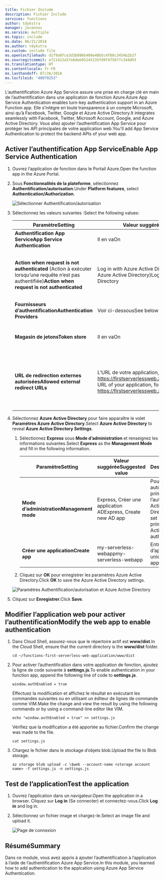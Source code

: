 ```yaml
---
title: Fichier Include
description: Fichier Include
services: functions
author: tdykstra
manager: jeconnoc
ms.service: multiple
ms.topic: include
ms.date: 06/21/2018
ms.author: tdykstra
ms.custom: include file
ms.openlocfilehash: d1f9a07ce3d3b096b498e48b5c4f68c3454b2b37
ms.sourcegitcommit: e721422a57e6deb95245135fd9f4f5677c344d93
ms.translationtype: HT
ms.contentlocale: fr-FR
ms.lasthandoff: 07/26/2018
ms.locfileid: "40079253"
---
```

<span data-ttu-id="e1acc-103">L’authentification Azure App Service assure une prise en charge clé en main de l’authentification dans une application de fonction Azure.</span><span class="sxs-lookup"><span data-stu-id="e1acc-103">Azure App Service Authentication enables turn-key authentication support in an Azure Function app.</span></span> <span data-ttu-id="e1acc-104">Elle s’intègre en toute transparence à un compte Microsoft, ainsi qu’à Facebook, Twitter, Google et Azure Active Directory.</span><span class="sxs-lookup"><span data-stu-id="e1acc-104">It integrates seamlessly with Facebook, Twitter, Microsoft Account, Google, and Azure Active Directory.</span></span> <span data-ttu-id="e1acc-105">Vous allez ajouter l’authentification App Service pour protéger les API principales de votre application web.</span><span class="sxs-lookup"><span data-stu-id="e1acc-105">You'll add App Service Authentication to protect the backend APIs of your web app.</span></span>

## <a name="enable-app-service-authentication"></a><span data-ttu-id="e1acc-106">Activer l’authentification App Service</span><span class="sxs-lookup"><span data-stu-id="e1acc-106">Enable App Service Authentication</span></span>

1. <span data-ttu-id="e1acc-107">Ouvrez l’application de fonction dans le Portail Azure.</span><span class="sxs-lookup"><span data-stu-id="e1acc-107">Open the function app in the Azure Portal.</span></span>

1. <span data-ttu-id="e1acc-108">Sous **Fonctionnalités de la plateforme**, sélectionnez **Authentification/autorisation**.</span><span class="sxs-lookup"><span data-stu-id="e1acc-108">Under **Platform features**, select **Authentication/Authorization**.</span></span>

    ![Sélectionner Authentification/autorisation](media/functions-first-serverless-web-app/6-authorization.jpg)

1. <span data-ttu-id="e1acc-110">Sélectionnez les valeurs suivantes :</span><span class="sxs-lookup"><span data-stu-id="e1acc-110">Select the following values:</span></span>
    
    | <span data-ttu-id="e1acc-111">Paramètre</span><span class="sxs-lookup"><span data-stu-id="e1acc-111">Setting</span></span>      |  <span data-ttu-id="e1acc-112">Valeur suggérée</span><span class="sxs-lookup"><span data-stu-id="e1acc-112">Suggested value</span></span>   | <span data-ttu-id="e1acc-113">Description</span><span class="sxs-lookup"><span data-stu-id="e1acc-113">Description</span></span>                                        |
    | --- | --- | ---|
    | <span data-ttu-id="e1acc-114">**Authentification App Service**</span><span class="sxs-lookup"><span data-stu-id="e1acc-114">**App Service Authentication**</span></span> | <span data-ttu-id="e1acc-115">Il en va</span><span class="sxs-lookup"><span data-stu-id="e1acc-115">On</span></span> | <span data-ttu-id="e1acc-116">Pour activer l’authentification.</span><span class="sxs-lookup"><span data-stu-id="e1acc-116">Enable authentication.</span></span> |
    | <span data-ttu-id="e1acc-117">**Action when request is not authenticated** (Action à exécuter lorsqu’une requête n’est pas authentifiée)</span><span class="sxs-lookup"><span data-stu-id="e1acc-117">**Action when request is not authenticated**</span></span> | <span data-ttu-id="e1acc-118">Log in with Azure Active Directory (Se connecter avec Azure Active Directory)</span><span class="sxs-lookup"><span data-stu-id="e1acc-118">Log in with Azure Active Directory</span></span> | <span data-ttu-id="e1acc-119">Sélectionnez une méthode d’authentification configurée (voir plus bas).</span><span class="sxs-lookup"><span data-stu-id="e1acc-119">Select a configured authentication method (below).</span></span> |
    | <span data-ttu-id="e1acc-120">**Fournisseurs d’authentification**</span><span class="sxs-lookup"><span data-stu-id="e1acc-120">**Authentication Providers**</span></span> | <span data-ttu-id="e1acc-121">Voir ci-dessous</span><span class="sxs-lookup"><span data-stu-id="e1acc-121">See below</span></span> | <span data-ttu-id="e1acc-122">Voir ci-dessous</span><span class="sxs-lookup"><span data-stu-id="e1acc-122">See below</span></span> |
    | <span data-ttu-id="e1acc-123">**Magasin de jetons**</span><span class="sxs-lookup"><span data-stu-id="e1acc-123">**Token store**</span></span> | <span data-ttu-id="e1acc-124">Il en va</span><span class="sxs-lookup"><span data-stu-id="e1acc-124">On</span></span> | <span data-ttu-id="e1acc-125">Pour autoriser App Service stocker et gérer des jetons.</span><span class="sxs-lookup"><span data-stu-id="e1acc-125">Allow App Service to store and manage tokens.</span></span> |
    | <span data-ttu-id="e1acc-126">**URL de redirection externes autorisées**</span><span class="sxs-lookup"><span data-stu-id="e1acc-126">**Allowed external redirect URLs**</span></span> | <span data-ttu-id="e1acc-127">L’URL de votre application, par exemple : https://firstserverlessweb.z4.web.core.windows.net/</span><span class="sxs-lookup"><span data-stu-id="e1acc-127">The URL of your application, for example: https://firstserverlessweb.z4.web.core.windows.net/</span></span> | <span data-ttu-id="e1acc-128">Les URL qu’App Service est autorisé à utiliser pour la redirection après authentification d’un utilisateur.</span><span class="sxs-lookup"><span data-stu-id="e1acc-128">URL(s) that App Service is allowed to redirect to after a user is authenticated.</span></span> |

1. <span data-ttu-id="e1acc-129">Sélectionnez **Azure Active Directory** pour faire apparaître le volet **Paramètres Azure Active Directory**.</span><span class="sxs-lookup"><span data-stu-id="e1acc-129">Select **Azure Active Directory** to reveal **Azure Active Directory Settings**.</span></span>

    1. <span data-ttu-id="e1acc-130">Sélectionnez **Express** sous **Mode d’administration** et renseignez les informations suivantes.</span><span class="sxs-lookup"><span data-stu-id="e1acc-130">Select **Express** as the **Management Mode** and fill in the following information.</span></span>
    
        | <span data-ttu-id="e1acc-131">Paramètre</span><span class="sxs-lookup"><span data-stu-id="e1acc-131">Setting</span></span>      |  <span data-ttu-id="e1acc-132">Valeur suggérée</span><span class="sxs-lookup"><span data-stu-id="e1acc-132">Suggested value</span></span>   | <span data-ttu-id="e1acc-133">Description</span><span class="sxs-lookup"><span data-stu-id="e1acc-133">Description</span></span>                                        |
        | --- | --- | ---|
        | <span data-ttu-id="e1acc-134">**Mode d’administration**</span><span class="sxs-lookup"><span data-stu-id="e1acc-134">**Management mode**</span></span> | <span data-ttu-id="e1acc-135">Express, Créer une application AD</span><span class="sxs-lookup"><span data-stu-id="e1acc-135">Express, Create new AD app</span></span> | <span data-ttu-id="e1acc-136">Pour configurer automatiquement un principal de service et l’authentification Azure Active Directory.</span><span class="sxs-lookup"><span data-stu-id="e1acc-136">Automatically set up a service principal and Azure Active Directory authentication.</span></span> |
        | <span data-ttu-id="e1acc-137">**Créer une application**</span><span class="sxs-lookup"><span data-stu-id="e1acc-137">**Create app**</span></span> | <span data-ttu-id="e1acc-138">my-serverless-webapp</span><span class="sxs-lookup"><span data-stu-id="e1acc-138">my-serverless-webapp</span></span> | <span data-ttu-id="e1acc-139">Entrez un nom d’application unique.</span><span class="sxs-lookup"><span data-stu-id="e1acc-139">Enter a unique application name.</span></span> |
    
    1. <span data-ttu-id="e1acc-140">Cliquez sur **OK** pour enregistrer les paramètres Azure Active Directory.</span><span class="sxs-lookup"><span data-stu-id="e1acc-140">Click **OK** to save the Azure Active Directory settings.</span></span>

    ![Paramètres Authentification/autorisation et Azure Active Directory](media/functions-first-serverless-web-app/6-create-aad.png)

1. <span data-ttu-id="e1acc-142">Cliquez sur **Enregistrer**.</span><span class="sxs-lookup"><span data-stu-id="e1acc-142">Click **Save**.</span></span>


## <a name="modify-the-web-app-to-enable-authentication"></a><span data-ttu-id="e1acc-143">Modifier l’application web pour activer l’authentification</span><span class="sxs-lookup"><span data-stu-id="e1acc-143">Modify the web app to enable authentication</span></span>

1. <span data-ttu-id="e1acc-144">Dans Cloud Shell, assurez-vous que le répertoire actif est **www/dist**.</span><span class="sxs-lookup"><span data-stu-id="e1acc-144">In the Cloud Shell, ensure that the current directory is the **www/dist** folder.</span></span>

    ```azurecli
    cd ~/functions-first-serverless-web-application/www/dist
    ```

1. <span data-ttu-id="e1acc-145">Pour activer l’authentification dans votre application de fonction, ajoutez la ligne de code suivante à **settings.js**.</span><span class="sxs-lookup"><span data-stu-id="e1acc-145">To enable authentication in your function app, append the following line of code to **settings.js**.</span></span>

    `window.authEnabled = true`

    <span data-ttu-id="e1acc-146">Effectuez la modification et affichez le résultat en exécutant les commandes suivantes ou en utilisant un éditeur de lignes de commande comme VIM.</span><span class="sxs-lookup"><span data-stu-id="e1acc-146">Make the change and view the result by using the following commands or by using a command-line editor like VIM.</span></span>

    ```azurecli
    echo "window.authEnabled = true" >> settings.js
    ```

    <span data-ttu-id="e1acc-147">Vérifiez que la modification a été apportée au fichier.</span><span class="sxs-lookup"><span data-stu-id="e1acc-147">Confirm the change was made to the file.</span></span>

    ```azurecli
    cat settings.js
    ```

1. <span data-ttu-id="e1acc-148">Chargez le fichier dans le stockage d’objets blob.</span><span class="sxs-lookup"><span data-stu-id="e1acc-148">Upload the file to Blob storage.</span></span>

    ```azurecli
    az storage blob upload -c \$web --account-name <storage account name> -f settings.js -n settings.js
    ```


## <a name="test-the-application"></a><span data-ttu-id="e1acc-149">Test de l’application</span><span class="sxs-lookup"><span data-stu-id="e1acc-149">Test the application</span></span>

1. <span data-ttu-id="e1acc-150">Ouvrez l’application dans un navigateur.</span><span class="sxs-lookup"><span data-stu-id="e1acc-150">Open the application in a browser.</span></span> <span data-ttu-id="e1acc-151">Cliquez sur **Log in** (Se connecter) et connectez-vous.</span><span class="sxs-lookup"><span data-stu-id="e1acc-151">Click **Log in** and log in.</span></span>

1. <span data-ttu-id="e1acc-152">Sélectionnez un fichier image et chargez-le.</span><span class="sxs-lookup"><span data-stu-id="e1acc-152">Select an image file and upload it.</span></span>

    ![Page de connexion](media/functions-first-serverless-web-app/6-aad-auth.png)
    

## <a name="summary"></a><span data-ttu-id="e1acc-154">Résumé</span><span class="sxs-lookup"><span data-stu-id="e1acc-154">Summary</span></span>

<span data-ttu-id="e1acc-155">Dans ce module, vous avez appris à ajouter l’authentification à l’application à l’aide de l’authentification Azure App Service.</span><span class="sxs-lookup"><span data-stu-id="e1acc-155">In this module, you learned how to add authentication to the applcation using Azure App Service Authentication.</span></span>
